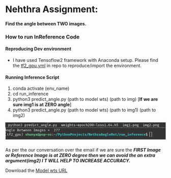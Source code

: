 # Nehthra Assignment:  

#### Find the angle between TWO images.

### How to run InReference Code

#### Reproducing Dev environment
- I have used Tensoflow2 framework with Anaconda setup. Please find the 
[tf2_gpu.yml](https://github.com/kumarvis/NethraAngleRot/blob/main/tf2_gpu.yml) in repo to reproduce/import the environment.

#### Running Inference Script 

1. conda activate (env_name)
2. cd run_inference
3. python3 predict_angle.py (path to model wts) (path to img) [**If we are sure img1 is at ZERO angle**]
4. python3 predict_angle.py (path to model wts) (path to img1) (path to img2)

![inference_snippet](./inference_img.png)

As per the our conversation over the email if we are sure the 
***FIRST Image or Reference Image is at ZERO degree then we can avoid the an extra argument(img2) I
T WILL HELP TO INCREASE ACCURACY.***

Download the [Model wts URL](https://drive.google.com/drive/folders/1qum2lUz4cupirWj4KApvfWN3xb99hPVN?usp=sharing)







 

  

